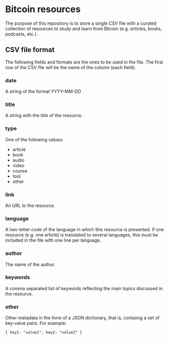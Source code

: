 # Bitcoin resources

The purpose of this repository is to store a single CSV file with a curated collection of resources to study and learn from Bitcoin (e.g. articles, books, podcasts, etc.).

## CSV file format

The following fields and formats are the ones to be used in the file.
The first row of the CSV file will be the name of the column (each field).

### date
A string of the format YYYY-MM-DD

### title
A string with the title of the resource.

### type
One of the following values:
- article
- book
- audio
- video
- course
- tool
- other

### link
An URL to the resource.

### language
A two-letter code of the language in which this resource is presented. If one resource (e.g. one article) is translated to several languages, this must be included in the file with one line per language.

### author
The name of the author.

### keywords
A comma separated list of keywords reflecting the main topics discussed in the resource.

### other
Other metadata in the form of a JSON dictionary, that is, containig a set of key-value pairs. For example:
```
{ key1: "value1", key2: "value2" }
```
